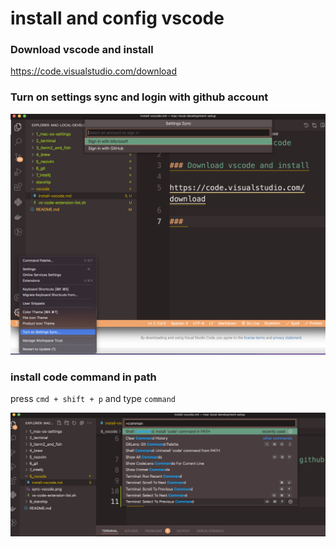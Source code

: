 # install and config vscode

### Download vscode and install

https://code.visualstudio.com/download

### Turn on settings sync and login with github account

![sync](sync-vscode.png)

### install code command in path
press `cmd + shift + p` and type `command`

![code](code-path.png)
